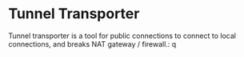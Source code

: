 # Tunnel Transporter

Tunnel transporter is a tool for public connections to connect to local connections, and breaks NAT gateway / firewall.:
q